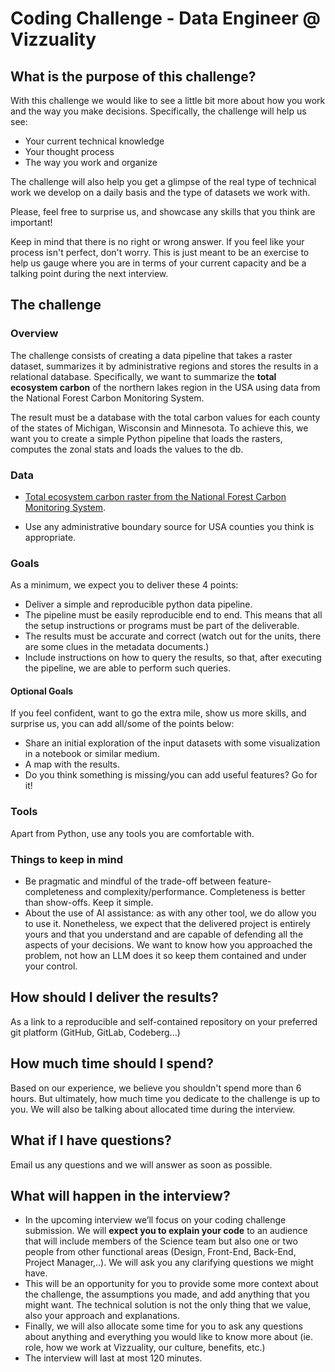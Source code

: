 # Coding Challenge - Data Engineer @ Vizzuality

## What is the purpose of this challenge?
With this challenge we would like to see a little bit more about how you work and the way you make decisions. Specifically, the challenge will help us see:

* Your current technical knowledge
* Your thought process
* The way you work and organize

The challenge will also help you get a glimpse of the real type of technical work we develop on a daily basis and the type of datasets we work with.

Please, feel free to surprise us, and showcase any skills that you think are important!

Keep in mind that there is no right or wrong answer. If you feel like your process isn't perfect, don't worry. This is just
meant to be an exercise to help us gauge where you are in terms of your current capacity and be a talking point during the next interview.

## The challenge

### Overview

The challenge consists of creating a data pipeline that takes a raster dataset, summarizes it by administrative regions and stores the results in a relational database. Specifically, we want to summarize the **total ecosystem carbon** of the northern lakes region in the USA using data from the National Forest Carbon Monitoring System.

The result must be a database with the total carbon values for each county of the states of Michigan, Wisconsin and Minnesota. To achieve this, we want you to create a simple Python pipeline that loads the rasters, computes the zonal stats and loads the values to the db.

### Data

- [Total ecosystem carbon raster from the National Forest Carbon Monitoring System](https://usfs-public.box.com/shared/static/v861gwms9fq68sitl0r3vs2v3moxeu9x.zip).

- Use any administrative boundary source for USA counties you think is appropriate.

### Goals

As a minimum, we expect you to deliver these 4 points:

- Deliver a simple and reproducible python data pipeline.
- The pipeline must be easily reproducible end to end. This means that all the setup instructions or programs must be part of the deliverable.
- The results must be accurate and correct (watch out for the units, there are some clues in the metadata documents.)
- Include instructions on how to query the results, so that, after executing the pipeline, we are able to perform such queries.

#### Optional Goals

 If you feel confident, want to go the extra mile, show us more skills, and surprise us, you can add all/some of the points below:

- Share an initial exploration of the input datasets with some visualization in a notebook or similar medium.
- A map with the results.
- Do you think something is missing/you can add useful features? Go for it!

### Tools
Apart from Python, use any tools you are comfortable with.

### Things to keep in mind

- Be pragmatic and mindful of the trade-off between feature-completeness and complexity/performance. Completeness is better than show-offs. Keep it simple.
- About the use of AI assistance: as with any other tool, we do allow you to use it. Nonetheless, we expect that the delivered project is entirely yours and that you understand
and are capable of defending all the aspects of your decisions. We want to know how you approached the problem, not how an LLM does it so keep them contained and under your control.

## How should I deliver the results?
As a link to a reproducible and self-contained repository on your preferred git platform (GitHub, GitLab, Codeberg...)

## How much time should I spend?
Based on our experience, we believe you shouldn't spend more than 6 hours. But ultimately, how much time you dedicate to the challenge is up to you. We will also be talking about allocated time during the interview.

## What if I have questions?
Email us any questions and we will answer as soon as possible.

## What will happen in the interview?
* In the upcoming interview we’ll focus on your coding challenge submission. We will **expect you to explain your code** to an audience that will include members of the Science team but also one or two people from other functional areas (Design, Front-End, Back-End, Project Manager,..). We will ask you any clarifying questions we might have.
* This will be an opportunity for you to provide some more context about the challenge, the assumptions you made, and add anything that you might want. The technical solution is not the only thing that we value, also your approach and explanations.
* Finally, we will also allocate some time for you to ask any questions about anything and everything you would like to know more about (ie. role, how we work at Vizzuality, our culture, benefits, etc.)
* The interview will last at most 120 minutes.
